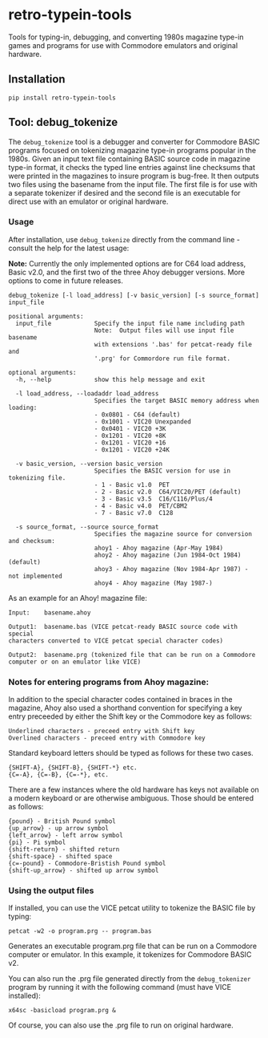# retro-typein-tools
Tools for typing-in, debugging, and converting 1980s magazine type-in games and 
programs for use with Commodore emulators and original hardware. 

## Installation
`pip install retro-typein-tools`

## Tool: debug_tokenize

The `debug_tokenize` tool is a debugger and converter for Commodore BASIC 
programs focused on tokenizing magazine type-in programs popular in the 1980s. 
Given an input text file containing BASIC source code in magazine type-in
format, it checks the typed line entries against line checksums that were 
printed in the magazines to insure program is bug-free.  It then outputs two
files using the basename from the input file. The first file is for use with a
separate tokenizer if desired and the second file is an executable for direct
use with an emulator or original hardware.

### Usage

After installation, use `debug_tokenize` directly from the command line - 
consult the help for the latest usage: 

**Note:** Currently the only implemented options are for C64 load address,
Basic v2.0, and the first two of the three Ahoy debugger versions.
More options to come in future releases.

```
debug_tokenize [-l load_address] [-v basic_version] [-s source_format] input_file
```

```
positional arguments:
  input_file            Specify the input file name including path
                        Note:  Output files will use input file basename
                        with extensions '.bas' for petcat-ready file and
                        '.prg' for Commordore run file format.

optional arguments:
  -h, --help            show this help message and exit

  -l load_address, --loadaddr load_address
                        Specifies the target BASIC memory address when loading:
                        - 0x0801 - C64 (default)
                        - 0x1001 - VIC20 Unexpanded
                        - 0x0401 - VIC20 +3K
                        - 0x1201 - VIC20 +8K
                        - 0x1201 - VIC20 +16
                        - 0x1201 - VIC20 +24K

  -v basic_version, --version basic_version
                        Specifies the BASIC version for use in tokenizing file.
                        - 1 - Basic v1.0  PET
                        - 2 - Basic v2.0  C64/VIC20/PET (default)
                        - 3 - Basic v3.5  C16/C116/Plus/4
                        - 4 - Basic v4.0  PET/CBM2
                        - 7 - Basic v7.0  C128

  -s source_format, --source source_format
                        Specifies the magazine source for conversion and checksum:
                        ahoy1 - Ahoy magazine (Apr-May 1984)
                        ahoy2 - Ahoy magazine (Jun 1984-Oct 1984) (default)
                        ahoy3 - Ahoy magazine (Nov 1984-Apr 1987) - not implemented
                        ahoy4 - Ahoy magazine (May 1987-)
```

As an example for an Ahoy! magazine file:

```
Input:    basename.ahoy

Output1:  basename.bas (VICE petcat-ready BASIC source code with special
characters converted to VICE petcat special character codes)

Output2:  basename.prg (tokenized file that can be run on a Commodore 
computer or on an emulator like VICE)
```

### Notes for entering programs from Ahoy magazine:

In addition to the special character codes contained in braces 
in the magazine, Ahoy also used a shorthand convention for 
specifying a key entry preceeded by either the Shift key or the 
Commodore key as follows:

    Underlined characters - preceed entry with Shift key
    Overlined characters - preceed entry with Commodore key

Standard keyboard letters should be typed as follows for these two cases.

    {SHIFT-A}, {SHIFT-B}, {SHIFT-*} etc.
    {C=-A}, {C=-B}, {C=-*}, etc.

There are a few instances where the old hardware has keys not
available on a modern keyboard or are otherwise ambiguous.
Those should be entered as follows:

    {pound} - British Pound symbol
    {up_arrow} - up arrow symbol
    {left_arrow} - left arrow symbol
    {pi} - Pi symbol
    {shift-return} - shifted return
    {shift-space} - shifted space
    {c=-pound} - Commodore-Bristish Pound symbol
    {shift-up_arrow} - shifted up arrow symbol

### Using the output files

If installed, you can use the VICE petcat utility to tokenize the BASIC file
by typing:

```
petcat -w2 -o program.prg -- program.bas 
```

Generates an executable program.prg file that can be run on a Commodore 
computer or emulator.  In this example, it tokenizes for Commodore BASIC v2.

You can also run the .prg file generated directly from the `debug_tokenizer`
program by running it with the following command (must have VICE installed):

```
x64sc -basicload program.prg &
```

Of course, you can also use the .prg file to run on original hardware.
